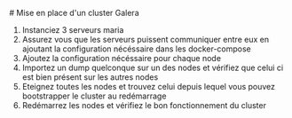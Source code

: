 # Mise en place d'un cluster Galera

1. Instanciez 3 serveurs maria
2. Assurez vous que les serveurs puissent communiquer entre eux en ajoutant la configuration nécéssaire dans les docker-compose
3. Ajoutez la configuration nécéssaire pour chaque node
4. Importez un dump quelconque sur un des nodes et vérifiez que celui ci est bien présent sur les autres nodes
5. Eteignez toutes les nodes et trouvez celui depuis lequel vous pouvez bootstrapper le cluster au redémarrage
6. Redémarrez les nodes et vérifiez le bon fonctionnement du cluster

